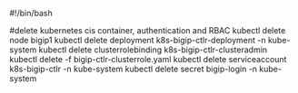 #!/bin/bash

#delete kubernetes cis container, authentication and RBAC 
kubectl delete node bigip1
kubectl delete deployment k8s-bigip-ctlr-deployment -n kube-system
kubectl delete clusterrolebinding k8s-bigip-ctlr-clusteradmin
kubectl delete -f bigip-ctlr-clusterrole.yaml
kubectl delete serviceaccount k8s-bigip-ctlr -n kube-system
kubectl delete secret bigip-login -n kube-system
